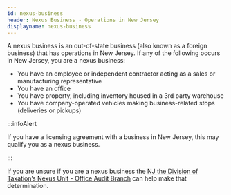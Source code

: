 ```yaml
---
id: nexus-business
header: Nexus Business - Operations in New Jersey
displayname: nexus-business
---
```


A nexus business is an out-of-state business (also known as a foreign business) that has operations in New Jersey. If any of the following occurs in New Jersey, you are a nexus business:

- You have an employee or independent contractor acting as a sales or manufacturing representative
- You have an office
- You have property, including inventory housed in a 3rd party warehouse
- You have company-operated vehicles making business-related stops (deliveries or pickups)

:::infoAlert

If you have a licensing agreement with a business in New Jersey, this may qualify you as a nexus business.

:::

If you are unsure if you are a nexus business the [NJ the Division of Taxation’s Nexus Unit - Office Audit Branch](https://www.state.nj.us/treasury/taxation/organization/audit-taxtype-nexus.shtml) can help make that determination.
